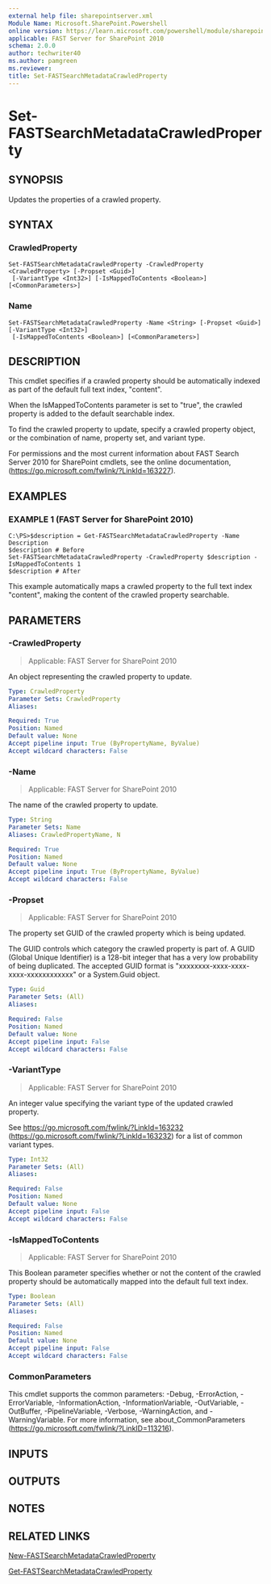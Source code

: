 ```yaml
---
external help file: sharepointserver.xml
Module Name: Microsoft.SharePoint.Powershell
online version: https://learn.microsoft.com/powershell/module/sharepoint-server/set-fastsearchmetadatacrawledproperty
applicable: FAST Server for SharePoint 2010
schema: 2.0.0
author: techwriter40
ms.author: pamgreen
ms.reviewer:
title: Set-FASTSearchMetadataCrawledProperty
---
```


# Set-FASTSearchMetadataCrawledProperty

## SYNOPSIS
Updates the properties of a crawled property.

## SYNTAX

### CrawledProperty
```
Set-FASTSearchMetadataCrawledProperty -CrawledProperty <CrawledProperty> [-Propset <Guid>]
 [-VariantType <Int32>] [-IsMappedToContents <Boolean>] [<CommonParameters>]
```

### Name
```
Set-FASTSearchMetadataCrawledProperty -Name <String> [-Propset <Guid>] [-VariantType <Int32>]
 [-IsMappedToContents <Boolean>] [<CommonParameters>]
```

## DESCRIPTION
This cmdlet specifies if a crawled property should be automatically indexed as part of the default full text index, "content".

When the IsMappedToContents parameter is set to "true", the crawled property is added to the default searchable index.

To find the crawled property to update, specify a crawled property object, or the combination of name, property set, and variant type.

For permissions and the most current information about FAST Search Server 2010 for SharePoint cmdlets, see the online documentation, (https://go.microsoft.com/fwlink/?LinkId=163227).

## EXAMPLES

### EXAMPLE 1 (FAST Server for SharePoint 2010)
```
C:\PS>$description = Get-FASTSearchMetadataCrawledProperty -Name Description
$description # Before
Set-FASTSearchMetadataCrawledProperty -CrawledProperty $description -IsMappedToContents 1
$description # After
```

This example automatically maps a crawled property to the full text index "content", making the content of the crawled property searchable.

## PARAMETERS

### -CrawledProperty

> Applicable: FAST Server for SharePoint 2010

An object representing the crawled property to update.

```yaml
Type: CrawledProperty
Parameter Sets: CrawledProperty
Aliases:

Required: True
Position: Named
Default value: None
Accept pipeline input: True (ByPropertyName, ByValue)
Accept wildcard characters: False
```

### -Name

> Applicable: FAST Server for SharePoint 2010

The name of the crawled property to update.

```yaml
Type: String
Parameter Sets: Name
Aliases: CrawledPropertyName, N

Required: True
Position: Named
Default value: None
Accept pipeline input: True (ByPropertyName, ByValue)
Accept wildcard characters: False
```

### -Propset

> Applicable: FAST Server for SharePoint 2010

The property set GUID of the crawled property which is being updated.

The GUID controls which category the crawled property is part of.
A GUID (Global Unique Identifier) is a 128-bit integer that has a very low probability of being duplicated.
The accepted GUID format is "xxxxxxxx-xxxx-xxxx-xxxx-xxxxxxxxxxxx" or a System.Guid object.

```yaml
Type: Guid
Parameter Sets: (All)
Aliases:

Required: False
Position: Named
Default value: None
Accept pipeline input: False
Accept wildcard characters: False
```

### -VariantType

> Applicable: FAST Server for SharePoint 2010

An integer value specifying the variant type of the updated crawled property.

See https://go.microsoft.com/fwlink/?LinkId=163232 (https://go.microsoft.com/fwlink/?LinkId=163232) for a list of common variant types.

```yaml
Type: Int32
Parameter Sets: (All)
Aliases:

Required: False
Position: Named
Default value: None
Accept pipeline input: False
Accept wildcard characters: False
```

### -IsMappedToContents

> Applicable: FAST Server for SharePoint 2010

This Boolean parameter specifies whether or not the content of the crawled property should be automatically mapped into the default full text index.

```yaml
Type: Boolean
Parameter Sets: (All)
Aliases:

Required: False
Position: Named
Default value: None
Accept pipeline input: False
Accept wildcard characters: False
```

### CommonParameters
This cmdlet supports the common parameters: -Debug, -ErrorAction, -ErrorVariable, -InformationAction, -InformationVariable, -OutVariable, -OutBuffer, -PipelineVariable, -Verbose, -WarningAction, and -WarningVariable. For more information, see about_CommonParameters (https://go.microsoft.com/fwlink/?LinkID=113216).

## INPUTS

## OUTPUTS

## NOTES

## RELATED LINKS

[New-FASTSearchMetadataCrawledProperty](New-FASTSearchMetadataCrawledProperty.md)

[Get-FASTSearchMetadataCrawledProperty](Get-FASTSearchMetadataCrawledProperty.md)
